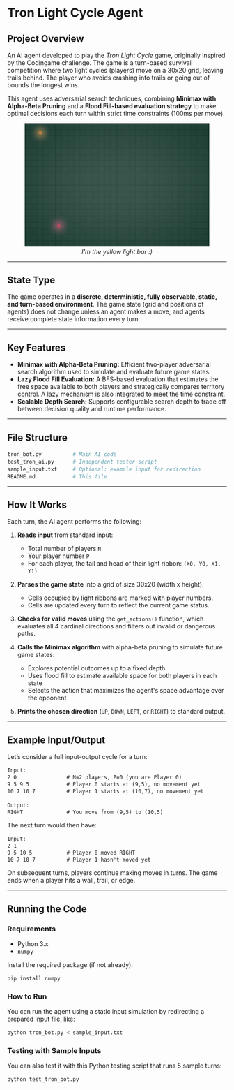 # Tron Light Cycle Agent

## Project Overview

An AI agent developed to play the *Tron Light Cycle* game, originally inspired by the Codingame challenge. The game is a turn-based survival competition where two light cycles (players) move on a 30x20 grid, leaving trails behind. The player who avoids crashing into trails or going out of bounds the longest wins.

This agent uses adversarial search techniques, combining **Minimax with Alpha-Beta Pruning** and a **Flood Fill-based evaluation strategy** to make optimal decisions each turn within strict time constraints (100ms per move).

<figure align="center">
  <img src="assets/Battle.gif" alt="Cat dancing">
  <figcaption><em>I'm the yellow light bar :)</em></figcaption>
</figure>

---

## State Type

The game operates in a **discrete, deterministic, fully observable, static, and turn-based environment**. The game state (grid and positions of agents) does not change unless an agent makes a move, and agents receive complete state information every turn.

---

## Key Features

* **Minimax with Alpha-Beta Pruning:** Efficient two-player adversarial search algorithm used to simulate and evaluate future game states.
* **Lazy Flood Fill Evaluation:** A BFS-based evaluation that estimates the free space available to both players and strategically compares territory control. A lazy mechanism is also integrated to meet the time constraint.
* **Scalable Depth Search:** Supports configurable search depth to trade off between decision quality and runtime performance.

---

## File Structure

```bash
tron_bot.py          # Main AI code
test_tron_ai.py      # Independent tester script
sample_input.txt     # Optional: example input for redirection
README.md            # This file
```

---

## How It Works

Each turn, the AI agent performs the following:

1. **Reads input** from standard input:

   * Total number of players `N`
   * Your player number `P`
   * For each player, the tail and head of their light ribbon: `(X0, Y0, X1, Y1)`

2. **Parses the game state** into a grid of size 30x20 (width x height).

   * Cells occupied by light ribbons are marked with player numbers.
   * Cells are updated every turn to reflect the current game status.

3. **Checks for valid moves** using the `get_actions()` function, which evaluates all 4 cardinal directions and filters out invalid or dangerous paths.

4. **Calls the Minimax algorithm** with alpha-beta pruning to simulate future game states:

   * Explores potential outcomes up to a fixed depth
   * Uses flood fill to estimate available space for both players in each state
   * Selects the action that maximizes the agent's space advantage over the opponent

5. **Prints the chosen direction** (`UP`, `DOWN`, `LEFT`, or `RIGHT`) to standard output.

---

## Example Input/Output

Let’s consider a full input-output cycle for a turn:

```plaintext
Input:
2 0                # N=2 players, P=0 (you are Player 0)
9 5 9 5            # Player 0 starts at (9,5), no movement yet
10 7 10 7          # Player 1 starts at (10,7), no movement yet

Output:
RIGHT              # You move from (9,5) to (10,5)
```

The next turn would then have:

```plaintext
Input:
2 1
9 5 10 5           # Player 0 moved RIGHT
10 7 10 7          # Player 1 hasn't moved yet
```

On subsequent turns, players continue making moves in turns. The game ends when a player hits a wall, trail, or edge.

---

## Running the Code

### Requirements

* Python 3.x
* `numpy`

Install the required package (if not already):

```bash
pip install numpy
```

### How to Run

You can run the agent using a static input simulation by redirecting a prepared input file, like:

```bash
python tron_bot.py < sample_input.txt
```

### Testing with Sample Inputs

You can also test it with this Python testing script that runs 5 sample turns:

```bash
python test_tron_bot.py
```